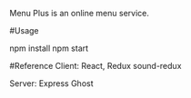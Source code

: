 Menu Plus is an online menu service.

#Usage

npm install
npm start

#Reference
Client: React, Redux
sound-redux

Server: Express
Ghost

